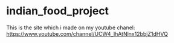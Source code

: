 # indian_food_project
This is the site which i made on my youtube chanel: https://www.youtube.com/channel/UCW4_IhAtNlnx12bbjZ1dHVQ
